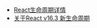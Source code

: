 * [React生命周期详情](http://projects.wojtekmaj.pl/react-lifecycle-methods-diagram/)
* [关于React v16.3 新生命周期](https://juejin.im/post/5aca20c96fb9a028d700e1ce)



